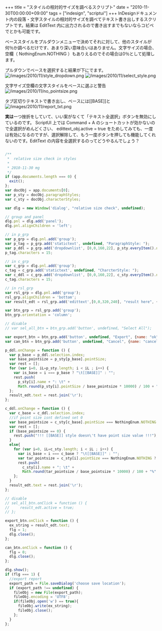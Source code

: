 +++
title = "スタイルの相対的サイズを調べるスクリプト"
date = "2010-11-30T00:00:00+09:00"
tags = ["indesign", "scriptui"]
+++
InDesignドキュメント内の段落・文字スタイルの相対的サイズを調べてテキスト書き出しするスクリプトです。結果は EditText 内に出力されるので書き出すまでもないならコピペでとかも可能です。

ベーススタイルをプルダウンメニューで決めてそれに対して、他のスタイルが何％か調べるだけです、あまり深い意味合いはありません。文字サイズの場合、空欄（ NothingEnum.NOTHING ）もありえるのでその場合は0％として処理します。

プルダウンでベースを選択すると結果が下にでます。
![/images/2010/11/style_dropdown.png](/images/2010/11/style_dropdown.png)
![/images/2010/11/select_style.png](/images/2010/11/select_style.png)

文字サイズ空欄の文字スタイルをベースに選ぶと警告
![/images/2010/11/no_pointsize.png](/images/2010/11/no_pointsize.png)

タブ区切りテキストで書き出し、ベースには[[BASE]]と
![/images/2010/11/report_txt.png](/images/2010/11/report_txt.png)

**実は**一つ挫折をしていて、いい案がなくて「テキスト全選択」ボタンを無効にしているのです。
ScriptUI 上では Command + A のショートカットが効かないので全選択がめんどくさい、 edittext_obj.active = true をためしてみても、一度は有効になるのですが、選択解除して、もう一度ボタンを押しても機能してくれないのです。EditText の内容を全選択するのってどうやるんでしょう？

```js

/**
 *  relative size check in styles
 * 
 * 2010-11-30 mg
 */
if (app.documents.length === 0) {
  exit();
};
var docObj = app.documents[0];
var p_sty = docObj.paragraphStyles;
var c_sty = docObj.characterStyles;

var dlg = new Window('dialog', "relative size check", undefined);

// group and panel
dlg.pnl = dlg.add('panel');
dlg.pnl.alignChildren = 'left';

// in p_grp
var p_grp = dlg.pnl.add('group');
var p_tag = p_grp.add('statictext', undefined, "ParagraphStyle: ");
var p_ddl = p_grp.add('dropdownlist', [0,0,160,22], p_sty.everyItem().name);
p_tag.characters = 15;

// in c_grp
var c_grp = dlg.pnl.add('group');
c_tag = c_grp.add('statictext', undefined, "CharcterStyle: ");
var c_ddl = c_grp.add('dropdownlist', [0,0,160,22], c_sty.everyItem().name);
c_tag.characters = 15;

// in rsl_grp
var rsl_grp = dlg.pnl.add('group');
rsl_grp.alignChildren = 'bottom';
var result_edt = rsl_grp.add('edittext',[0,0,320,240], "result here", {multiline: true});

var btn_grp = rsl_grp.add('group');
btn_grp.orientation = 'column';

// disable
// var sel_all_btn = btn_grp.add('button', undefined, "Select All");

var export_btn = btn_grp.add('button', undefined, "Export", {name: "ok"});
var can_btn = btn_grp.add('button', undefined, "Cancel", {name: "cancel"});

p_ddl.onChange = function () {
  var p_base = p_ddl.selection.index;
  var base_pointsize = p_sty[p_base].pointSize;
  var rest = [];
  for (var i=0, iL=p_sty.length; i < iL ; i++) {
    var is_base = i === p_base ? "\t[[BASE]]" : "";
    rest.push(
      p_sty[i].name + ": \t" + 
      Math.round(p_sty[i].pointSize / base_pointsize * 10000) / 100 + "%" + is_base);
  };
  result_edt.text = rest.join('\r');
};

c_ddl.onChange = function () {
  var c_base = c_ddl.selection.index;
  //if point size isnt defined set 0
  var base_pointsize = c_sty[c_base].pointSize === NothingEnum.NOTHING ? 0 : c_sty[c_base].pointSize;
  var rest = [];
  if (base_pointsize == 0) {
    rest.push("!!! [[BASE]] style doesn\'t have point size value !!!");
  }
  else{
    for (var i=0, iL=c_sty.length; i < iL ; i++) {
      var is_base = i === c_base ? "\t[[BASE]]" : "";
      var tar_pointsize = c_sty[i].pointSize === NothingEnum.NOTHING ? 0 : c_sty[i].pointSize;
      rest.push(
        c_sty[i].name + ": \t" + 
        Math.round(tar_pointsize / base_pointsize * 10000) / 100 + "%" + is_base);
    };
  }
  result_edt.text = rest.join('\r');
};

// disable
// sel_all_btn.onClick = function () {
//     result_edt.active = true;
// };

export_btn.onClick = function () {
  ex_string = result_edt.text;
  flg = 1;
  dlg.close();
};

can_btn.onClick = function () {
  flg = 0;
  dlg.close();
};

dlg.show();
if (flg === 1) {
  //export report
  export_path = File.saveDialog('choose save location');
  if (export_path !== undefined) {
    fileObj = new File(export_path);
    fileObj.encoding = 'UTF8';
    if(fileObj.open('w') == true){
      fileObj.write(ex_string);
      fileObj.close();
    };
  }
};
```